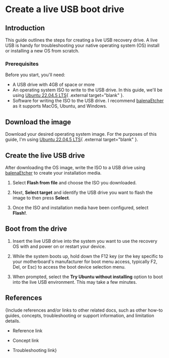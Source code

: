 # Create a live USB boot drive

## Introduction

This guide outlines the steps for creating a live USB recovery drive. A live USB is handy for troubleshooting your native operating system (OS) install or installing a new OS from scratch. 

### Prerequisites

Before you start, you'll need:

* A USB drive with 4GB of space or more
* An operating system ISO to write to the USB drive. In this guide, we'll be using [Ubuntu 22.04.5 LTS](https://releases.ubuntu.com/22.04/){ .external target="blank" }.
* Software for writing the ISO to the USB drive. I recommend [balenaEtcher](https://etcher.balena.io/) as it supports MacOS, Ubuntu, and Windows. 

## Download the image

Download your desired operating system image. For the purposes of this guide, I'm using [Ubuntu 22.04.5 LTS](https://releases.ubuntu.com/22.04/){ .external target="blank" }.

## Create the live USB drive

After downloading the OS image, write the ISO to a USB drive using [balenaEtcher](https://etcher.balena.io/) to create your installation media. 

1. Select **Flash from file** and choose the ISO you downloaded.

2. Next, **Select target** and identify the USB drive you want to flash the image to then press **Select**. 

3. Once the ISO and installation media have been configured, select **Flash!**.

## Boot from the drive

1. Insert the live USB drive into the system you want to use the recovery OS with and power on or restart your device. 

2. While the system boots up, hold down the F12 key (or the key specific to your motherboard's manufacturer for boot menu access, typically F2, Del, or Esc) to access the boot device selection menu.

3. When prompted, select the **Try Ubuntu without installing** option to boot into the live USB environment. This may take a few minutes.

## References

{Include references and/or links to other related docs, such as other how-to guides, concepts, troubleshooting or support information, and limitation details.

* Reference link

* Concept link

* Troubleshooting link}